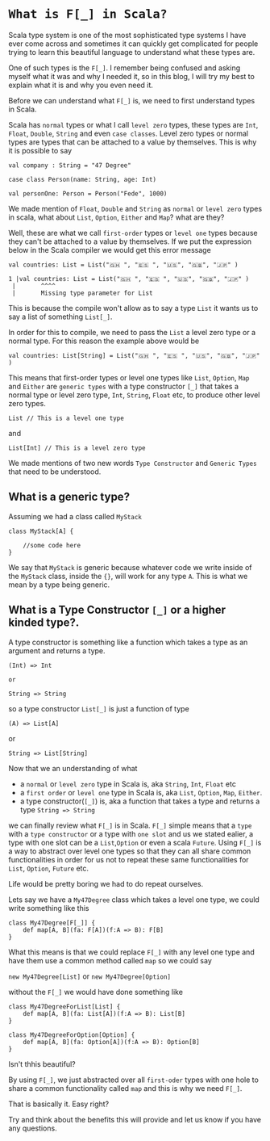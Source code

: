 # `What is F[_] in Scala?`

Scala type system is one of the most sophisticated type systems I have ever come across and sometimes it can quickly get complicated for people trying to learn this beautiful language to understand what these types are. 

One of such types is the `F[_]`. I remember being confused and asking myself what it was and why I needed it, so in this blog, I will try my best to explain what it is and why you even need it.

Before we can understand what `F[_]` is, we need to first understand types in Scala. 

Scala has `normal` types or what I call `level zero` types, these types are `Int`, `Float`, `Double`, `String` and even `case classes`. Level zero types or normal types are types that can be attached to a value by themselves. This is why it is possible to say

```
val company : String = "47 Degree"

case class Person(name: String, age: Int)

val personOne: Person = Person("Fede", 1000)
```

We made mention of `Float`, `Double` and `String` as `normal` or `level zero` types in scala, what about `List`, `Option`, `Either` and `Map`? what are they?

Well, these are what we call `first-order` types or `level one` types because they can't be attached to a value by themselves. If we put the expression below in the Scala compiler we would get this error message 

```
val countries: List = List("🇬🇭 ", "🇪🇸 ", "🇺🇸", "🇬🇧", "🇯🇵" )

1 |val countries: List = List("🇬🇭 ", "🇪🇸 ", "🇺🇸", "🇬🇧", "🇯🇵" )
 |       ^^^^
 |       Missing type parameter for List
 ```

This is because the compile won't allow as to say a type 
`List` it wants us to say a list of something `List[_]`.

In order for this to compile, we need to pass the `List` a level zero type or a normal type. For this reason the example above would be

```
val countries: List[String] = List("🇬🇭 ", "🇪🇸 ", "🇺🇸", "🇬🇧", "🇯🇵" )
```

This means that first-order types or level one types like `List`, `Option`, `Map` and `Either` are `generic types` with a type constructor `[_]` that takes a normal type or level zero type, `Int`, `String`, `Float` etc, to produce other level zero types.

```
List // This is a level one type
```
and

```
List[Int] // This is a level zero type
```

We made mentions of two new words `Type Constructor` and `Generic Types` that need to be understood.


## What is a generic type?


Assuming we had a class called `MyStack`

```
class MyStack[A] {

    //some code here
}
```

We say that `MyStack` is generic because whatever code we write inside of the `MyStack` class, inside the `{}`, will work for any type `A`. This is what we mean by a type being generic.


## What is a Type Constructor `[_]` or a higher kinded type?.

A type constructor is something like a function which takes a type as an argument and returns a type.

```
(Int) => Int  

or

String => String
```

so a type constructor `List[_]` is just a function of type

`(A) => List[A]`

or 

`String => List[String]`

Now that we an understanding of what 

- a `normal` or `level zero` type in Scala is, aka `String`, `Int`, `Float` etc 
- a `first order` or `level one` type in Scala is, aka 
`List`, `Option`, `Map`, `Either`.
- a type constructor(`[_]`) is, aka a function that takes a type and returns a type `String => String`

we can finally review what `F[_]` is in Scala. `F[_]` simple means that a `type` with a `type constructor` or a type with `one slot` and us we stated ealier, a type with one slot can be a `List`,`Option` or even a scala `Future`. Using `F[_]` is a way to abstract over level one types so that they can all share common functionalities in order for us not to repeat these same  functionalities for `List`, `Option`, `Future` etc. 

Life would be pretty boring we had to do  repeat ourselves.

Lets say we have a `My47Degree` class which takes a level one type, we could write something like this

```
class My47Degree[F[_]] {
    def map[A, B](fa: F[A])(f:A => B): F[B]
}
```

What this means is that we could replace `F[_]` with any level one type and have them use a common method called `map` so we could say

`new My47Degree[List]` or `new My47Degree[Option]`

without the `F[_]` we would have done something like

```
class My47DegreeForList[List] {
    def map[A, B](fa: List[A])(f:A => B): List[B]
}

class My47DegreeForOption[Option] {
    def map[A, B](fa: Option[A])(f:A => B): Option[B]
}
```

Isn't thhis beautiful?

By using `F[_]`, we just abstracted over all `first-oder` types with one hole to share a common functionality called `map` and this is why we need `F[_]`.

That is basically it. Easy right?

Try and think about the benefits this will provide and let us know if you have any questions.